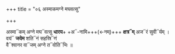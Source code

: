 +++
title = "०६ अस्माकमग्ने मघवत्सु"

+++

अस्मा᳓कम् अग्ने मघ᳓वत्सु **धारय**+
+अ᳓-नामि+++(←नम्)+++ **क्षत्र᳓म्** अज᳓रं सुवी᳓र्यम् ।  
वयं᳓ **जयेम** शति᳓नं सहस्रि᳓णं  
वै᳓श्वानर वा᳓जम् अग्ने त᳓वोति᳓भिः ॥
